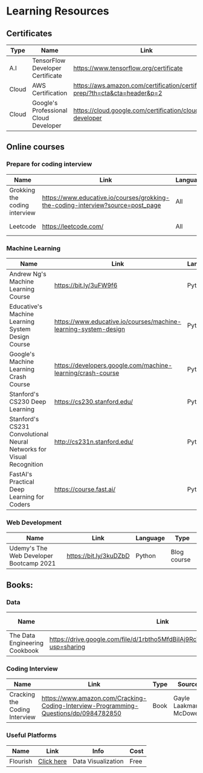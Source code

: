 # Learning Resources
## Certificates
| Type | Name | Link | Language 
| -------- | -------- | -------- | -------- |
| A.I | TensorFlow Developer Certificate| https://www.tensorflow.org/certificate | Python | 
| Cloud | AWS Certification| https://aws.amazon.com/certification/certification-prep/?th=cta&cta=header&p=2 | Flexible | 
| Cloud | Google's Professional Cloud Developer| https://cloud.google.com/certification/cloud-developer | Flexible | 


## Online courses
### Prepare for coding interview

| Name | Link | Language | Type
| -------- | -------- | -------- | -------- |
| Grokking the coding interview     | https://www.educative.io/courses/grokking-the-coding-interview?source=post_page | All | Online course     |
| Leetcode   | https://leetcode.com/ | All | Online platform  |

### Machine Learning

| Name | Link | Language | Type
| -------- | -------- | -------- | -------- |
| Andrew Ng's Machine Learning  Course | https://bit.ly/3uFW9f6   | Python | Online course |
| Educative's Machine Learning System Design Course | https://www.educative.io/courses/machine-learning-system-design | Python | Online course  |
| Google's Machine Learning Crash Course | https://developers.google.com/machine-learning/crash-course | Python | Blog  |
| Stanford's CS230 Deep Learning | https://cs230.stanford.edu/ | Python | Online course  |
| Stanford's CS231 Convolutional Neural Networks for Visual Recognition | http://cs231n.stanford.edu/ | Python | Online course  |
| FastAI's Practical Deep Learning for Coders | https://course.fast.ai/ | Python | Blog course  |


### Web Development
| Name | Link | Language | Type
| -------- | -------- | -------- | -------- |
| Udemy's The Web Developer Bootcamp 2021 | https://bit.ly/3kuDZbD | Python | Blog course  |


## Books:
### Data 
| Name | Link | Type | Source/ Author
| -------- | -------- | -------- | -------- |
| The Data Engineering Cookbook | https://drive.google.com/file/d/1rbtho5MfdBiIAj9RcVi0mGwmUyyCMnhk/view?usp=sharing | Python | Mengyao Wang  |

### Coding Interview
| Name | Link | Type | Source
| -------- | -------- | -------- | -------- |
| Cracking the Coding Interview     | https://www.amazon.com/Cracking-Coding-Interview-Programming-Questions/dp/0984782850   | Book | Gayle Laakmann McDowell      |

### Useful Platforms
| Name | Link | Info | Cost |
| -------- | -------- | -------- | -------- |
| Flourish | [Click here](https://app.flourish.studio/) | Data Visualization | Free |





